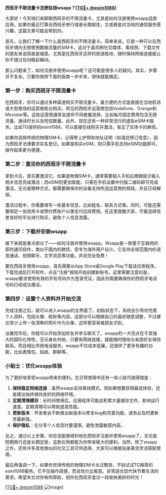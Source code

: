 **西班牙不限流量卡怎麽註冊wsapp？[[TG💪+ @esim1088](https://t.me/s/esim1088)]**

大家好！今天咱们来聊聊西班牙的不限流量卡，尤其是如何注册使用wsapp这款应用。如果你最近打算去西班牙旅行或者长期居住，又或者是对当地的通信服务感兴趣，这篇文章可能会帮到你。

首先，让我们了解一下什么是西班牙的不限流量卡。简单来说，它是一种可以在西班牙境内无限使用数据流量的SIM卡。这对于喜欢刷社交媒体、看视频、下载文件的朋友来说简直是福音。尤其是在西班牙这样的旅游胜地，随时保持网络连接能让你不错过任何精彩瞬间。

那么问题来了，如何注册并使用wsapp呢？这可能是很多人的疑问。其实，步骤并不复杂，只要你按照下面的指南一步步来，很快就能搞定。

### 第一步：购买西班牙不限流量卡

在西班牙，你可以通过多种渠道购买不限流量卡。最方便的方式是直接在当地机场或大型商场的运营商柜台购买。常见的西班牙运营商包括Vodafone、Orange和Movistar等。这些运营商通常会提供不同套餐选择，比如每月固定费用包含无限流量、通话时长以及短信数量。此外，现在还有一种非常流行的虚拟eSIM卡服务，比如TG提供的esim1088，可以直接在线购买并激活，省去了实体卡的麻烦。

如果你选择传统的物理SIM卡，记得带上护照和地址证明（如酒店预订信息），因为西班牙法律要求实名登记。如果是购买eSIM，则只需手机支持eSIM功能即可，操作起来更为便捷。

### 第二步：激活你的西班牙不限流量卡

拿到卡后，首先要激活它。如果是物理SIM卡，通常需要插入手机后根据提示输入相关信息完成激活；而eSIM则更加智能，只需在手机设置中扫描二维码即可完成激活。无论是哪种方式，都需要确保你的设备支持所选运营商的频段，并且已经解锁。

激活过程中，你需要填写一些基本信息，比如姓名、联系方式等。同时，可能还需要绑定一张信用卡或预付费账户以便支付后续费用。在这里提醒大家，尽量选择信誉良好的平台进行购买，避免个人信息泄露。

### 第三步：下载并安装wsapp

接下来就是重点部分了——如何注册并使用wsapp。Wsapp是一款基于互联网的即时通讯软件，类似于国内的微信，但专为海外用户设计。它支持全球范围内的语音通话、视频聊天、文字消息等功能，并且完全免费！

要在西班牙使用wsapp，首先需要从App Store或Google Play下载该应用程序。下载完成后打开软件，点击“注册”按钮开始创建新账号。这里需要注意的是，wsapp要求使用有效的手机号码作为登录凭证，因此你需要确保你的西班牙电话号码已经成功激活。

### 第四步：设置个人资料并开始交流

完成注册之后，就可以进入wsapp的主界面了。初始状态下，系统会引导你完善个人资料，包括头像、昵称等内容。这部分可以根据自己的喜好随意调整，不过建议至少上传一张清晰的照片作为头像，这样更容易被朋友识别。

设置完毕后，你就可以开始添加好友并参与聊天了。wsapp的一大亮点在于其强大的国际化特性，无论身处何地，只要有网络连接，就能随时随地与亲朋好友保持联系。而且相比传统电话服务，wsapp不仅成本低廉，还提供了更多有趣的功能，比如表情包、贴纸、群聊等。

### 小贴士：优化wsapp体验

为了更好地享受wsapp带来的便利，在日常使用中还有一些小技巧值得借鉴：

1. **保持稳定网络连接**：虽然wsapp支持离线模式，但如果想要获得最佳体验，还是建议始终保持良好的网络环境。
2. **定期清理缓存**：长时间使用后，应用程序可能会积累大量缓存文件，影响运行速度。定期清理可以帮助提高性能。
3. **更新版本**：开发者会不断推出新版本以修复bug和完善功能，请务必及时更新至最新版。
4. **保护隐私**：在分享个人信息时要谨慎，避免泄露敏感内容。

总之，通过以上步骤，你应该能够顺利地在西班牙注册并使用wsapp了。无论是短期旅行还是长期定居，这款应用都能为你带来极大的便利。当然，除了wsapp之外，还有许多其他类似的社交工具可供选择，大家可以根据自身需求灵活搭配使用。

最后再强调一下，如果你觉得传统的物理SIM卡太过繁琐，不妨试试TG推荐的esim1088服务。它不仅操作简便，而且性价比极高，非常适合现代快节奏生活的需求。希望本文对你有所帮助，祝你在西班牙度过一段愉快美好的时光！

[[TG💪+ @esim1088](https://t.me/s/esim1088) ![Image](https://i.postimg.cc/4NQfJmqS/Snipaste-2025-05-13-00-14-12.png)]